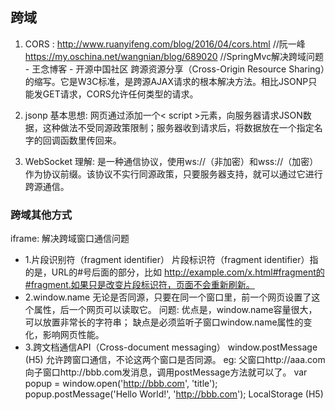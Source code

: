
## 跨域

1. CORS : http://www.ruanyifeng.com/blog/2016/04/cors.html  //阮一峰
       https://my.oschina.net/wangnian/blog/689020 //SpringMvc解决跨域问题 - 王念博客 - 开源中国社区
  跨源资源分享（Cross-Origin Resource Sharing）的缩写。它是W3C标准，是跨源AJAX请求的根本解决方法。相比JSONP只能发GET请求，CORS允许任何类型的请求。

2. jsonp
  基本思想: 
    网页通过添加一个< script >元素，向服务器请求JSON数据，这种做法不受同源政策限制；服务器收到请求后，将数据放在一个指定名字的回调函数里传回来。

3. WebSocket
  理解:
    是一种通信协议，使用ws://（非加密）和wss://（加密）作为协议前缀。该协议不实行同源政策，只要服务器支持，就可以通过它进行跨源通信。


### 跨域其他方式

iframe: 解决跨域窗口通信问题
  * 1.片段识别符（fragment identifier）
      片段标识符（fragment identifier）指的是，URL的#号后面的部分，比如
      http://example.com/x.html#fragment的#fragment.如果只是改变片段标识符，页面不会重新刷新。
  * 2.window.name
      无论是否同源，只要在同一个窗口里，前一个网页设置了这个属性，后一个网页可以读取它。
      问题:
        优点是，window.name容量很大，可以放置非常长的字符串；
        缺点是必须监听子窗口window.name属性的变化，影响网页性能。
  * 3.跨文档通信API（Cross-document messaging）
    window.postMessage (H5) 允许跨窗口通信，不论这两个窗口是否同源。
      eg: 
        父窗口http://aaa.com向子窗口http://bbb.com发消息，调用postMessage方法就可以了。
        var popup = window.open('http://bbb.com', 'title');
        popup.postMessage('Hello World!', 'http://bbb.com');
    LocalStorage (H5)





